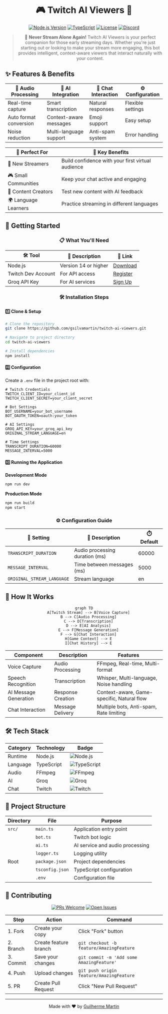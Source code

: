 <div align="center">

# 🎮 Twitch AI Viewers 🤖

[![Node.js Version](https://img.shields.io/badge/node-%3E%3D14.0.0-brightgreen)](https://nodejs.org/)
[![TypeScript](https://img.shields.io/badge/TypeScript-4.9.5-blue)](https://www.typescriptlang.org/)
[![License](https://img.shields.io/badge/license-ISC-blue.svg)](LICENSE)
[![Discord](https://img.shields.io/badge/Discord-Join%20our%20community-7289DA)](https://discord.gg/p6X5R3p9)

> 🎥 **Never Stream Alone Again!** Twitch AI Viewers is your perfect companion for those early streaming days. Whether you're just starting out or looking to make your stream more engaging, this bot provides intelligent, context-aware viewers that interact naturally with your content.

</div>

## ✨ Features & Benefits

<div align="center">

| 🎤 Audio Processing | 🤖 AI Integration | 💬 Chat Interaction | ⚙️ Configuration |
|-------------------|------------------|-------------------|-----------------|
| Real-time capture | Smart transcription | Natural responses | Flexible settings |
| Auto format conversion | Context-aware messages | Emoji support | Easy setup |
| Noise reduction | Multi-language support | Anti-spam system | Error handling |

</div>

<div align="center">

| 🎯 Perfect For | 🌟 Key Benefits |
|----------------|-----------------|
| 👶 New Streamers | Build confidence with your first virtual audience |
| 🎮 Small Communities | Keep your chat active and engaging |
| 🎥 Content Creators | Test new content with AI feedback |
| 🌍 Language Learners | Practice streaming in different languages |

</div>

## 🚀 Getting Started

<div align="center">

### 📋 What You'll Need

| 🛠️ Tool | 📝 Description | 🔗 Link |
|---------|---------------|---------|
| Node.js | Version 14 or higher | [Download](https://nodejs.org/) |
| Twitch Dev Account | For API access | [Register](https://dev.twitch.tv/console) |
| Groq API Key | For AI services | [Sign Up](https://groq.com/) |

### 🛠️ Installation Steps

<div align="left">

#### 1️⃣ Clone & Setup
```bash
# Clone the repository
git clone https://github.com/gsilvamartin/twitch-ai-viewers.git

# Navigate to project directory
cd twitch-ai-viewers

# Install dependencies
npm install
```

#### 2️⃣ Configuration
Create a `.env` file in the project root with:

```env
# Twitch Credentials
TWITCH_CLIENT_ID=your_client_id
TWITCH_CLIENT_SECRET=your_client_secret

# Bot Settings
BOT_USERNAME=your_bot_username
BOT_OAUTH_TOKEN=oauth:your_token

# AI Settings
GROQ_API_KEY=your_groq_api_key
ORIGINAL_STREAM_LANGUAGE=en

# Time Settings
TRANSCRIPT_DURATION=60000
MESSAGE_INTERVAL=5000
```

#### 3️⃣ Running the Application

**Development Mode**
```bash
npm run dev
```

**Production Mode**
```bash
npm run build
npm start
```

</div>

### ⚙️ Configuration Guide

| 🔧 Setting | 📝 Description | ⏱️ Default |
|------------|---------------|------------|
| `TRANSCRIPT_DURATION` | Audio processing duration (ms) | 60000 |
| `MESSAGE_INTERVAL` | Time between messages (ms) | 5000 |
| `ORIGINAL_STREAM_LANGUAGE` | Stream language | en |

</div>

## 🤖 How It Works

<div align="center">

```mermaid
graph TD
    A[Twitch Stream] --> B[Voice Capture]
    B --> C[Audio Processing]
    C --> D[Transcription]
    D --> E[AI Analysis]
    E --> F[Message Generation]
    F --> G[Chat Interaction]
    H[Game Context] --> E
    I[Chat History] --> E
```

</div>

<div align="center">

| Component | Description | Features |
|-----------|-------------|----------|
| Voice Capture | Audio Processing | FFmpeg, Real-time, Multi-format |
| Speech Recognition | Transcription | Whisper, Multi-language, Noise handling |
| AI Message Generation | Response Creation | Context-aware, Game-specific, Natural flow |
| Chat Interaction | Message Delivery | Multiple bots, Anti-spam, Rate limiting |

</div>

## 🛠️ Tech Stack

<div align="center">

| Category | Technology | Badge |
|----------|------------|-------|
| Runtime | Node.js | ![Node.js](https://img.shields.io/badge/Node.js-339933?style=for-the-badge&logo=nodedotjs&logoColor=white) |
| Language | TypeScript | ![TypeScript](https://img.shields.io/badge/TypeScript-007ACC?style=for-the-badge&logo=typescript&logoColor=white) |
| Audio | FFmpeg | ![FFmpeg](https://img.shields.io/badge/FFmpeg-007808?style=for-the-badge&logo=ffmpeg&logoColor=white) |
| AI | Groq | ![Groq](https://img.shields.io/badge/Groq-00A67E?style=for-the-badge&logo=groq&logoColor=white) |
| Chat | Twitch | ![Twitch](https://img.shields.io/badge/Twitch-9146FF?style=for-the-badge&logo=twitch&logoColor=white) |

</div>

## 📝 Project Structure

<div align="center">

| Directory | File | Purpose |
|-----------|------|---------|
| `src/` | `main.ts` | Application entry point |
| | `bot.ts` | Twitch bot logic |
| | `ai.ts` | AI service and audio processing |
| | `logger.ts` | Logging utility |
| Root | `package.json` | Project dependencies |
| | `tsconfig.json` | TypeScript configuration |
| | `.env` | Configuration file |

</div>

## 🤝 Contributing

<div align="center">

[![PRs Welcome](https://img.shields.io/badge/PRs-welcome-brightgreen.svg?style=for-the-badge)](CONTRIBUTING.md)
[![Open Issues](https://img.shields.io/github/issues/gsilvamartin/twitch-ai-viewers?style=for-the-badge)](https://github.com/gsilvamartin/twitch-ai-viewers/issues)

</div>

<div align="center">

| Step | Action | Command |
|------|--------|---------|
| 1. Fork | Create your copy | Click "Fork" button |
| 2. Branch | Create feature branch | ```git checkout -b feature/AmazingFeature``` |
| 3. Commit | Save your changes | ```git commit -m 'Add some AmazingFeature'``` |
| 4. Push | Upload changes | ```git push origin feature/AmazingFeature``` |
| 5. PR | Create Pull Request | Click "New Pull Request" |

</div>

---

<div align="center">

Made with ❤️ by [Guilherme Martin](https://github.com/gsilvamartin)

</div>
